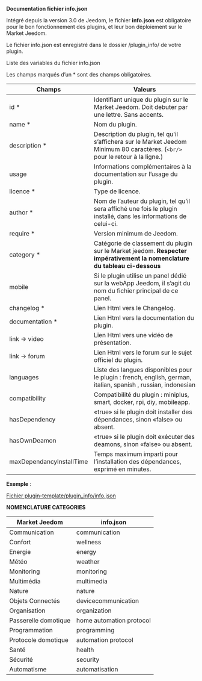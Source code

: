 **Documentation fichier info.json**

Intégré depuis la version 3.0 de Jeedom, le fichier **info.json** est obligatoire pour le bon fonctionnement des plugins, et leur bon déploiement sur le Market Jeedom.

Le fichier info.json est enregistré dans le dossier /plugin_info/ de votre plugin.

Liste des variables du fichier info.json

Les champs marqués d’un * sont des champs obligatoires.

Champs                   | Valeurs                                                                                                                   |
------------------------ | ------------------------------------------------------------------------------------------------------------------------- |
id *                     | Identifiant unique du plugin sur le Market Jeedom. Doit debuter par une lettre. Sans accents.                             |
name *                   | Nom du plugin.                                                                                                            |
description *            | Description du plugin, tel qu'il s’affichera sur le Market Jeedom Minimum 80 caractères. (`<br/>` pour le retour à la ligne.)                                  |                                                                                     |
usage                    | Informations complémentaires à la documentation sur l’usage du plugin.                                                    |
licence *                | Type de licence.                                                                                                          |
author *                 | Nom de l’auteur du plugin, tel qu’il sera affiché une fois le plugin installé, dans les informations de celui-ci.         |
require *                | Version minimum de Jeedom.                                                                                                |
category *               | Catégorie de classement du plugin sur le Market jeedom. **Respecter impérativement la nomenclature du tableau ci-dessous** |
mobile                   | Si le plugin utilise un panel dédié sur la webApp Jeedom, il s’agit du nom du fichier principal de ce panel.   |
changelog *              | Lien Html vers le Changelog.                                                                                              |
documentation *          | Lien Html vers la documentation du plugin.                                                                                |
link -> video               | Lien Html vers une vidéo de présentation.                                                                                 |
link -> forum               | Lien Html vers le forum sur le sujet officiel du plugin.                                                                  |
languages                | Liste des langues disponibles pour le plugin : french, english, german, italian, spanish , russian, indonesian            |
compatibility            | Compatibilité du plugin : miniplus, smart, docker, rpi, diy, mobileapp.                                                   |
hasDependency            | «true» si le plugin doit installer des dépendances, sinon «false» ou absent.                                              |
hasOwnDeamon             | «true» si le plugin doit exécuter des deamons, sinon «false» ou absent.                                                   |
maxDependancyInstallTime | Temps maximum imparti pour l’installation des dépendances, exprimé en minutes.                                            |


**Exemple** :

[Fichier plugin-template/plugin_info/info.json](https://github.com/jeedom/plugin-template/blob/master/plugin_info/info.json)




**NOMENCLATURE CATEGORIES**

Market Jeedom         | info.json               |
--------------------- | ----------------------- |
Communication         | communication           |
Confort               | wellness                |
Energie               | energy                  |
Météo                 | weather                 |
Monitoring            | monitoring              |
Multimédia            | multimedia              |
Nature                | nature                  |
Objets Connectés      | devicecommunication     |
Organisation          | organization            |
Passerelle domotique  | home automation protocol|
Programmation         | programming             |
Protocole domotique   | automation protocol     |
Santé                 | health                  |
Sécurité              | security                |
Automatisme           | automatisation          |


   


  


  


  

    


   




